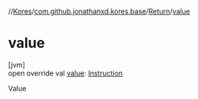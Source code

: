 //[Kores](../../../index.md)/[com.github.jonathanxd.kores.base](../index.md)/[Return](index.md)/[value](value.md)

# value

[jvm]\
open override val [value](value.md): [Instruction](../../com.github.jonathanxd.kores/-instruction/index.md)

Value

